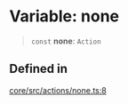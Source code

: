 # Variable: none

> `const` **none**: `Action`

## Defined in

[core/src/actions/none.ts:8](https://github.com/ai16z/eliza/blob/d62ba1b3bd238d14ac669409dda20e8446e34da9/core/src/actions/none.ts#L8)
